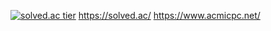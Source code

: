 [![solved.ac tier](http://mazassumnida.wtf/api/generate_badge?boj=uk7880)](https://solved.ac/uk7880)
https://solved.ac/
https://www.acmicpc.net/
